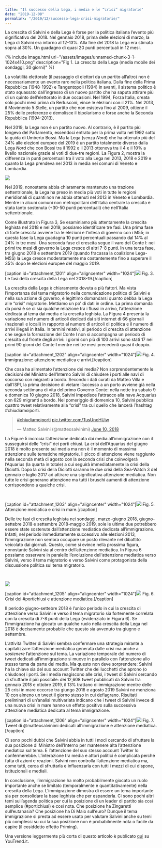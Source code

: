 ```yaml
---
title: "Il successo della Lega, i media e le “crisi” migratorie"
date: "2019-12-08"
permalink: "/2019/12/successo-lega-crisi-migratorie/"
---
```


La crescita di Salvini e della Lega è forse per la politica italiana l’evento più significativo del 2018. Nel gennaio 2018, prima delle elezioni di marzo, la Lega di Salvini era intorno al 12-13%. Alla fine del 2018 la Lega era stimata sopra al 30%. Un guadagno di quasi 20 punti percentuali in 12 mesi.

{% include image.html url="/assets/images/unnamed-chunk-3-1-1024x410.png" description="Fig 1. La crescita della Lega (media mobile dei sondaggi, 30 giorni)" %}

La volatilità elettorale (il passaggio di elettori da un partito all’altro) non è necessariamente un evento raro nella politica italiana. Dalla fine della Prima Repubblica (1948-1992) e Tangentopoli (1994) in avanti, il sistema politico è stato squassato dall’ingresso di un nuovo partito che ha saputa attirare più di un quinto dell’elettorato in due occasioni. Nel 1994, Forza Italia, creata solo pochi mesi prima da Berlusconi, vince le elezioni con il 21%. Nel 2013, il Movimento 5 Stelle, un partito che non esisteva fino al 2009, ottiene il 25% delle preferenze e demolisce il bipolarismo e forse anche la Seconda Repubblica (1994-2013).

Nel 2019, la Lega non è un partito nuovo. Al contrario, è il partito più longevo del Parlamento, essendoci entrato per la prima volta nel 1992 sotto la guida di Umberto Bossi. Ma la Lega (senza _Nord_) che ha ottenuto più del 34% alle elezioni europee del 2019 è un partito totalmente diverso dalla Lega _Nord_ che con Bossi tra il 1992 e il 2013 otteneva tra il 4 e il 10% a livello nazionale grazie ai voti di due-tre regioni. La Figura 2, mostra la differenza in punti percentuali tra il voto alla Lega nel 2013, 2018 e 2019 e quanto la Lega prendeva nel 2013 in media nei comuni di Veneto e Lombardia.

[![](images/map-difference-1024x567.png)](http://www.francescobailo.net/wordpress/wp-content/uploads/2019/12/map-difference.png)

Nel 2019, nonostante abbia chiaramente mantenuto una trazione settentrionale, la Lega ha preso in media più voti in tutte le regioni meridionali di quanti non ne abbia ottenuti nel 2013 in Veneto e Lombardia. Mentre in alcuni comuni non metropolitani dell’Italia centrale la crescita è stata tanto sostenuta (+30-50 punti percentuali) che nell’Italia settentrionale.

Come illustrato in Figura 3, Se esaminiamo più attentamente la crescita leghista nel 2018 e nel 2019, possiamo identificare tre fasi. Una prima fase di forte crescita avviene tra le elezioni e l’intesa di governo con i M55; in questa fase la Lega guadagna 10 punti percentuali passando dal 14% al 24% in tre mesi. Una seconda fase di crescita segue il varo del Conte I: nei primi tre mesi di governo la Lega cresce di altri 7-8 punti. In una terza fase, tra giugno 2018 e settembre 2019 (quando fracassa la coalizione Lega-M5S) la Lega cresce moderatamente ma costantemente fino a superare il 35% dopo le elezioni europee del maggio 2019.

\[caption id="attachment\_1201" align="aligncenter" width="1024"\][![](images/unnamed-chunk-4-1-1024x410.png)](http://www.francescobailo.net/wordpress/wp-content/uploads/2019/12/unnamed-chunk-4-1.png) Fig. 3. Le fasi della crescita della Lega nel 2018-19.\[/caption\]

La crescita della Lega è chiaramente dovuta a più fattori. Ma vista l’importanza del tema migratorio nella comunicazione politica di Salvini e nella sua azione di governo, è legittimo domandarsi quanto debba la Lega alle “crisi” migratorie. Mettiamo un po’ di dati in ordine. La prima domanda da porsi è se ci sia qualche relazione tra i flussi in arrivo, l’attenzione dedicata al tema dai media e la crescita leghista. La Figura 4 presenta la variazione nel numero di articoli dedicati dai siti internet di 66 giornali (nazionali e locali) in rapporto al numero di articoli di politica e il numero di arrivi illegali in Italia. In termini relativi, al periodo di crescita di attenzione che segue la formazione del Conte I non si accompagna un periodo di crescita sul fronte degli arrivi: i giorni con più di 100 arrivi sono stati 17 nei primi 90 giorni del Conte I mentre nei tre mesi precedenti quasi il doppio.

\[caption id="attachment\_1202" align="aligncenter" width="1024"\][![](images/unnamed-chunk-6-1-1024x512.png)](http://www.francescobailo.net/wordpress/wp-content/uploads/2019/12/unnamed-chunk-6-1.png) Fig. 4. Immigrazione: attenzione mediatica e arrivi.\[/caption\]

Che cosa ha alimentato l’attenzione dei media? Non sorprendentemente le decisioni del Ministro dell’Interno Salvini di chiudere i porti alle navi di soccorso con migranti a bordo. Secondo i dati curati da Matteo Villa e dall’ISPI, la prima decisione di vietare l’accesso a un porto avviene già nella seconda settimana di vita del primo Governo Conte: nella notte tra sabato 9 e domenica 10 giugno 2018, Salvini impedisce l’attracco alla nave Acquarius con 629 migranti a bordo. Nel pomeriggio di domenica 10, Salvini pubblica quattro tweet relativamente alla “crisi” tra cui quello che lancerà l’hashtag #chiudiamoiporti.

<blockquote class="twitter-tweet"><p dir="ltr" lang="und"><a href="https://twitter.com/hashtag/chiudiamoiporti?src=hash&amp;ref_src=twsrc%5Etfw">#chiudiamoiporti</a> <a href="https://t.co/TusUnoHUiw">pic.twitter.com/TusUnoHUiw</a></p>— Matteo Salvini (<span class="citation">@matteosalvinimi</span>) <a href="https://twitter.com/matteosalvinimi/status/1005860118959882241?ref_src=twsrc%5Etfw">June 10, 2018</a></blockquote>
<script async src="https://platform.twitter.com/widgets.js" charset="utf-8"></script>

La Figure 5 incrocia l’attenzione dedicata dai media all’immigrazione con il susseguirsi delle “crisi” dei porti chiusi. La crisi dell’Aquarius del giugno 2018 è molto presente sui media ma non è il momento di massima attenzione sulle tematiche migratorie. Il picco di attenzione viene raggiunto nella seconda metà di agosto con la seconda crisi che coinvolgerà l’Aquarius (la quarta in totale) a cui seguirà immediatamente la crisi della Diciotti. Dopo la crisi della Diciotti saranno le due crisi della Sea-Watch 3 del gennaio e luglio 2017 ad attirare una significativa attenzione mediatica. Non tutte le crisi generano attenzione ma tutti i bruschi aumenti di attenzione corrispondono a qualche crisi.

 

\[caption id="attachment\_1203" align="aligncenter" width="1024"\][![](images/unnamed-chunk-7-1-1024x819.png)](http://www.francescobailo.net/wordpress/wp-content/uploads/2019/12/unnamed-chunk-7-1.png) Fig. 5. Attenzione mediatica e crisi in mare.\[/caption\]

Delle tre fasi di crescita leghista nei sondaggi, marzo-giugno 2018, giugno-settebre 2018 e settembre 2018-maggio 2019, sole le ultime due potrebbero essere state sostenute dall’attenzione mediatica dedicata all’immigrazione. Infatti, nel periodo immediatamente successivo alle elezioni 2013, l’immigrazione non sembra occupare un posto rilevante nel dibattito veicolato dai giornali. Questo, come si evince nella prossima figura, nonostante Salvini sia al centro dell’attenzione mediatica. In Figura 6 possiamo osservare in paralello l’evoluzione dell’attenzione mediatica verso Salvini, verso il tema migratorio e verso Salvini come protagonista della discussione politica sul tema migratorio.

 

[![](images/unnamed-chunk-7-1-1-1024x819.png)](http://www.francescobailo.net/wordpress/wp-content/uploads/2019/12/unnamed-chunk-7-1-1.png)

\[caption id="attachment\_1205" align="aligncenter" width="1024"\][![](images/unnamed-chunk-9-1-1024x819.png)](http://www.francescobailo.net/wordpress/wp-content/uploads/2019/12/unnamed-chunk-9-1.png) Fig. 6. Crisi dei #portichiusi e attenzione mediatica.\[/caption\]

Il periodo giugno-settebre 2018 è l’unico periodo in cui la crescita di attenzione verso Salvini e verso il tema migratorio sia fortemente correlata con la crescita di 7-8 punti della Lega (evidenziato in Figura 6). Se l’immigrazione ha giocato un qualche ruolo nella crescita della Lega nel 2018 è decisamente probabile che questo sia avvenuto tra giugno e settembre.

L’attività Twitter di Salvini sembra confermare una strategia mirante a capitalizzare l’attenzione mediatica generata dalle crisi ma anche a _sostenere_ l’attenzione sul tema. La variazione temporale del numero di tweet dedicati all’immigrazione si muove in parallelo con l’attenzione allo stesso tema da parte dei media. Ma questo non deve sorprendere: Salvini ha la chiave sia del suo account Twitter che dei lucchetti che aprono (o chiudono) i porti. Se i media reagiscono alle crisi, i tweet di Salvini cercando di sfruttarle il piú possibile: dei 12,608 tweet pubblicati da Salvini tra gennaio 2018 e ottobre 2019, il 13% trattano di immigrazione mentre delle 25 crisi in mare occorse tra giungo 2018 e agosto 2019 Salvini ne menziona 10 con almeno un tweet il giorno stesso in cui deflagrano. Risultati preliminari di un’analisi multivariata indicano che i tweet di Salvini invece di una nuova crisi in mare hanno un effetto positivo sulla successiva attenzione mediatica dedicata al tema immigrazione.

\[caption id="attachment\_1206" align="aligncenter" width="1024"\][![](images/unnamed-chunk-10-1-1024x512.png)](http://www.francescobailo.net/wordpress/wp-content/uploads/2019/12/unnamed-chunk-10-1.png) Fig. 7. Tweet di @matteosalvinimi dedicati all’immigrazione e attenzione mediatica.\[/caption\]

Ci sono pochi dubbi che Salvini abbia in tutti i modi cercando di sfruttare la sua posizione di Ministro dell’Interno per mantenere alta l’attenzione mediatica sul tema. E l’attenzione del suo stesso account Twitter lo confermerebbe. L’interazione tra media e attori politici è complicata perché fatta di azioni e reazioni. Salvini non controlla l’attenzione mediatica ma, come tutti, cerca di sfruttarla e influenzarla con tutti i mezzi di cui dispone, istituzionali e mediali.

In conclusione, l’immigrazione ha molto probabilmente giocato un ruolo importante anche se limitato (temporalmente e quantitativamente) nella crescita della Lega. L’immigrazione dimostra di essere un tema importante sia per consolidare la base leghista che per espanderla. Ci sono pochi altri temi sull’agenda politica per cui la posizione di un leader di partito sia così semplice (#portichiusi) e così nota. Che posizione ha Zingaretti sull’eutanasia? Che posizione ha Di Maio sull’euro? Dunque il tema immigrazione si presta ad essere usato per valutare Salvini anche su temi più complessi su cui la sua posizione non è probabilmente nota o facile da capire (il cosiddetto effetto Priming).

Una versione leggermente più corta di questo articolo è publicato [qui](https://www.youtrend.it/2019/11/06/il-successo-della-lega-i-media-e-le-crisi-migratorie/) su YouTrend.it.
